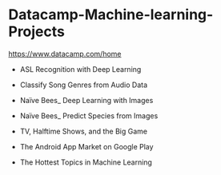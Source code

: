 

# Datacamp-Machine-learning-Projects


https://www.datacamp.com/home


- ASL Recognition with Deep Learning

- Classify Song Genres from Audio Data

- Naïve Bees_ Deep Learning with Images

- Naïve Bees_ Predict Species from Images

- TV, Halftime Shows, and the Big Game

- The Android App Market on Google Play

- The Hottest Topics in Machine Learning

